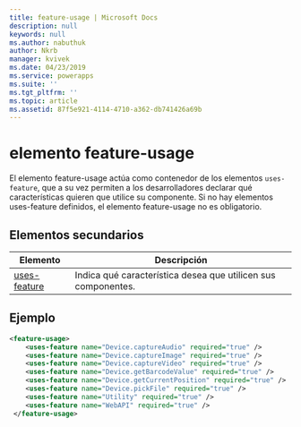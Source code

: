 ```yaml
---
title: feature-usage | Microsoft Docs
description: null
keywords: null
ms.author: nabuthuk
author: Nkrb
manager: kvivek
ms.date: 04/23/2019
ms.service: powerapps
ms.suite: ''
ms.tgt_pltfrm: ''
ms.topic: article
ms.assetid: 87f5e921-4114-4710-a362-db741426a69b
---
```


# <a name="feature-usage-element"></a>elemento feature-usage

El elemento feature-usage actúa como contenedor de los elementos `uses-feature`, que a su vez permiten a los desarrolladores declarar qué características quieren que utilice su componente. Si no hay elementos uses-feature definidos, el elemento feature-usage no es obligatorio.

## <a name="child-elements"></a>Elementos secundarios

|Elemento|Descripción|
|--|--|
|[uses-feature](uses-feature.md)|Indica qué característica desea que utilicen sus componentes.|


## <a name="example"></a>Ejemplo

```XML
<feature-usage>
    <uses-feature name="Device.captureAudio" required="true" />
    <uses-feature name="Device.captureImage" required="true" />
    <uses-feature name="Device.captureVideo" required="true" />
    <uses-feature name="Device.getBarcodeValue" required="true" />
    <uses-feature name="Device.getCurrentPosition" required="true" />
    <uses-feature name="Device.pickFile" required="true" />
    <uses-feature name="Utility" required="true" />
    <uses-feature name="WebAPI" required="true" />
 </feature-usage>
```

